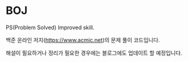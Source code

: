# BOJ
PS(Problem Solved) Improved skill.

백준 온라인 저지(https://www.acmic.net)의 문제 풀이 코드입니다.

해설이 필요하거나 정리가 필요한 경우에는 블로그에도 업데이트 할 예정입니다.
